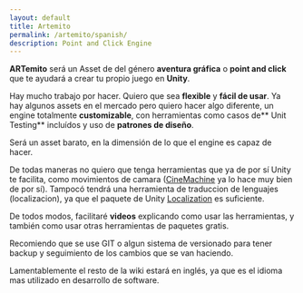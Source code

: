 ```yaml
---
layout: default
title: Artemito
permalink: /artemito/spanish/
description: Point and Click Engine
---
```


**ARTemito** será un Asset de del género **aventura gráfica** o **point and click** que te ayudará a crear tu propio juego en **Unity**.

Hay mucho trabajo por hacer. Quiero que sea **flexible** y **fácil de usar**.
Ya hay algunos assets en el mercado pero quiero hacer algo diferente, un engine totalmente **customizable**, con herramientas como casos de** Unit Testing** incluídos y uso de **patrones de diseño**.

Será un asset barato, en la dimensión de lo que el engine es capaz de hacer. 

De todas maneras no quiero que tenga herramientas que ya de por sí Unity te facilita, como movimientos de camara ([CineMachine](https://unity.com/es/unity/features/editor/art-and-design/cinemachine) ya lo hace muy bien de por sí). Tampocó tendrá una herramienta de traduccion de lenguajes (localizacion), ya que el paquete de Unity [Localization](https://docs.unity3d.com/Packages/com.unity.localization@1.4/manual/index.html) es suficiente.

De todos modos, facilitaré **videos** explicando como usar las herramientas, y también como usar otras herramientas de paquetes gratis.

Recomiendo que se use GIT o algun sistema de versionado para tener backup y seguimiento de los cambios que se van haciendo.

Lamentablemente el resto de la wiki estará en inglés, ya que es el idioma mas utilizado en desarrollo de software.
